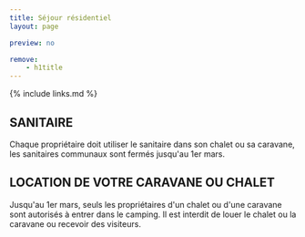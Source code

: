```yaml
---
title: Séjour résidentiel
layout: page

preview: no

remove:
    - h1title
---
```


{% include links.md %}

## SANITAIRE

Chaque propriétaire doit utiliser le sanitaire dans son chalet ou sa caravane, les sanitaires communaux sont fermés jusqu'au 1er mars.

## LOCATION DE VOTRE CARAVANE OU CHALET

Jusqu'au 1er mars, seuls les propriétaires d'un chalet ou d'une caravane sont autorisés à entrer dans le camping. Il est interdit de louer le chalet ou la caravane ou recevoir des visiteurs.
